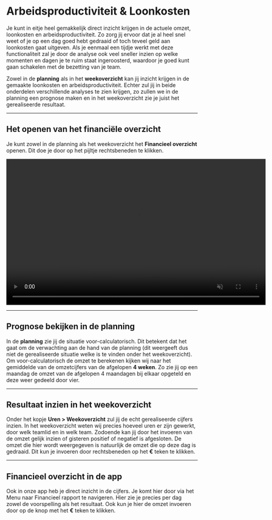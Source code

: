 # Arbeidsproductiviteit & Loonkosten


Je kunt in eitje heel gemakkelijk direct inzicht krijgen in de actuele omzet, loonkosten en arbeidsproductiviteit. Zo zorg jij ervoor dat je al heel snel weet of je op een dag goed hebt gedraaid of toch teveel geld aan loonkosten gaat uitgeven. Als je eenmaal een tijdje werkt met deze functionaliteit zal je door de analyse ook veel sneller inzien op welke momenten en dagen je te ruim staat ingeroosterd, waardoor je goed kunt gaan schakelen met de bezetting van je team.

Zowel in de **planning** als in het **weekoverzicht** kan jij inzicht krijgen in de gemaakte loonkosten en arbeidsproductiviteit. Echter zul jij in beide onderdelen verschillende analyses te zien krijgen, zo zullen we in de planning een prognose maken en in het weekoverzicht zie je juist het gerealiseerde resultaat.

---

## Het openen van het financiële overzicht
Je kunt zowel in de planning als het weekoverzicht het **Financieel overzicht** openen. Dit doe je door op het pijltje rechtsbeneden te klikken. 

<video controls
       muted 
       src="/assets/openOmzet.mov"
       width="683"
       height="384">
</video>

---

## Prognose bekijken in de planning
In de **planning** zie jij de situatie voor-calculatorisch. Dit betekent dat het gaat om de verwachting aan de hand van de planning (dit weergeeft dus niet de gerealiseerde situatie welke is te vinden onder het weekoverzicht). Om voor-calculatorisch de omzet te berekenen kijken wij naar het gemiddelde van de omzetcijfers van de afgelopen **4 weken**. Zo zie jij op een maandag de omzet van de afgelopen 4 maandagen bij elkaar opgeteld en deze weer gedeeld door vier. 

---

## Resultaat inzien in het weekoverzicht
Onder het kopje **Uren > Weekoverzicht** zul jij de echt gerealiseerde cijfers inzien. In het weekoverzicht weten wij precies hoeveel uren er zijn gewerkt, door welk teamlid en in welk team. Zodoende kan jij door het invoeren van de omzet gelijk inzien of gisteren positief of negatief is afgesloten. De omzet die hier wordt weergegeven is natuurlijk de omzet die op deze dag is gedraaid. Dit kun je invoeren door rechtsbeneden op het **€** teken te klikken.

---


## Financieel overzicht in de app
Ook in onze app heb je direct inzicht in de cijfers. Je komt hier door via het Menu naar Financieel rapport te navigeren. Hier zie je precies per dag zowel de voorspelling als het resultaat. Ook kun je hier de omzet invoeren door op de knop met het **€** teken te klikken. 




